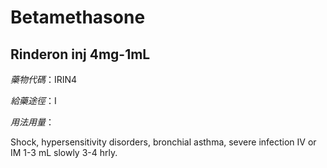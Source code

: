 # Betamethasone

## Rinderon inj 4mg-1mL

*藥物代碼*：IRIN4

*給藥途徑*：I

*用法用量*：

Shock, hypersensitivity disorders, bronchial asthma, severe infection 
IV or IM 1-3 mL slowly 3-4 hrly.


